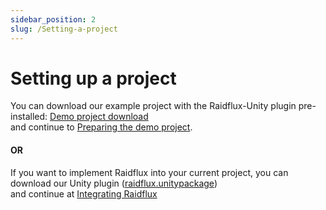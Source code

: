 ```yaml
---
sidebar_position: 2
slug: /Setting-a-project
---
```


# Setting up a project


You can download our example project with the Raidflux-Unity plugin pre-installed: [Demo project download](https://github.com/Raidflux/raidflux-unity-demo)  
and continue to [Preparing the demo project](demo/prepare-demo).

#### OR 

If you want to implement Raidflux into your current project, you can download our Unity plugin ([raidflux.unitypackage](https://drive.google.com/file/d/1LL7jPhPj3YCJxCeinv2I_uUItZyqelDF/view?usp=sharing))  
and continue at [Integrating Raidflux](integrate/integrate-raidflux-intro)
